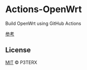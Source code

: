 # Actions-OpenWrt

Build OpenWrt using GitHub Actions

[参考](https://p3terx.com/archives/build-openwrt-with-github-actions.html)

## License

[MIT](https://github.com/P3TERX/Actions-OpenWrt/blob/master/LICENSE) © P3TERX
